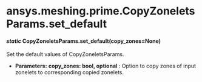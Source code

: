 # ansys.meshing.prime.CopyZoneletsParams.set_default

#### *static* CopyZoneletsParams.set_default(copy_zones=None)

Set the default values of CopyZoneletsParams.

* **Parameters:**
  **copy_zones: bool, optional**
  : Option to copy zones of input zonelets to corresponding copied zonelets.

<!-- !! processed by numpydoc !! -->
